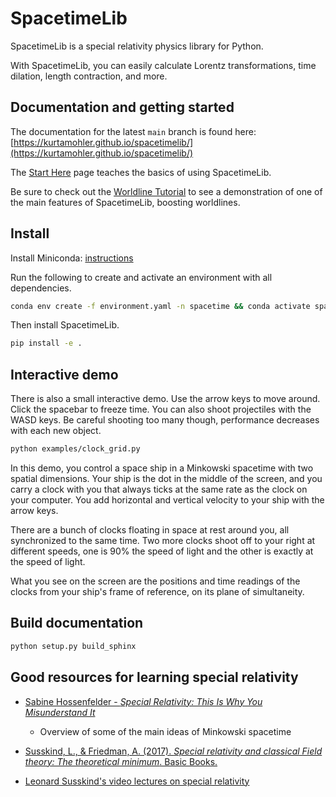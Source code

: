 # SpacetimeLib

SpacetimeLib is a special relativity physics library for Python.

With SpacetimeLib, you can easily calculate Lorentz transformations, time
dilation, length contraction, and more.

## Documentation and getting started

The documentation for the latest `main` branch is found here:
[https://kurtamohler.github.io/spacetimelib/](https://kurtamohler.github.io/spacetimelib/)

The [Start Here](https://kurtamohler.github.io/spacetimelib/start-here.html)
page teaches the basics of using SpacetimeLib.

Be sure to check out the [Worldline
Tutorial](<https://kurtamohler.github.io/spacetimelib/notebooks/Worldline%20Tutorial.html>)
to see a demonstration of one of the main features of SpacetimeLib, boosting
worldlines.

## Install

Install Miniconda: [instructions](https://docs.conda.io/projects/conda/en/latest/user-guide/install/index.html)

Run the following to create and activate an environment with all dependencies.

```bash
conda env create -f environment.yaml -n spacetime && conda activate spacetime
```

Then install SpacetimeLib.

```bash
pip install -e .
```

## Interactive demo

There is also a small interactive demo. Use the arrow keys to
move around. Click the spacebar to freeze time. You can also shoot projectiles
with the WASD keys. Be careful shooting too many though, performance decreases
with each new object.

```bash
python examples/clock_grid.py
```

In this demo, you control a space ship in a Minkowski spacetime with two
spatial dimensions. Your ship is the dot in the middle of the screen, and you
carry a clock with you that always ticks at the same rate as the clock on your
computer. You add horizontal and vertical velocity to your ship with the arrow
keys.

There are a bunch of clocks floating in space at rest around you, all
synchronized to the same time. Two more clocks shoot off to
your right at different speeds, one is 90% the speed of light and the other
is exactly at the speed of light.

What you see on the screen are the positions and time readings of the clocks
from your ship's frame of reference, on its plane of simultaneity.

## Build documentation

```bash
python setup.py build_sphinx
```

## Good resources for learning special relativity

* [Sabine Hossenfelder - _Special Relativity: This Is Why You Misunderstand It_](https://youtu.be/ZdrZf4lQTSg)
  - Overview of some of the main ideas of Minkowski spacetime

* [Susskind, L., & Friedman, A. (2017). _Special relativity and classical Field theory: The theoretical minimum_. Basic Books.  ](https://www.amazon.com/Special-Relativity-Classical-Field-Theory/dp/0465093345)

* [Leonard Susskind's video lectures on special relativity](https://www.youtube.com/watch?v=toGH5BdgRZ4&list=PLD9DDFBDC338226CA)
